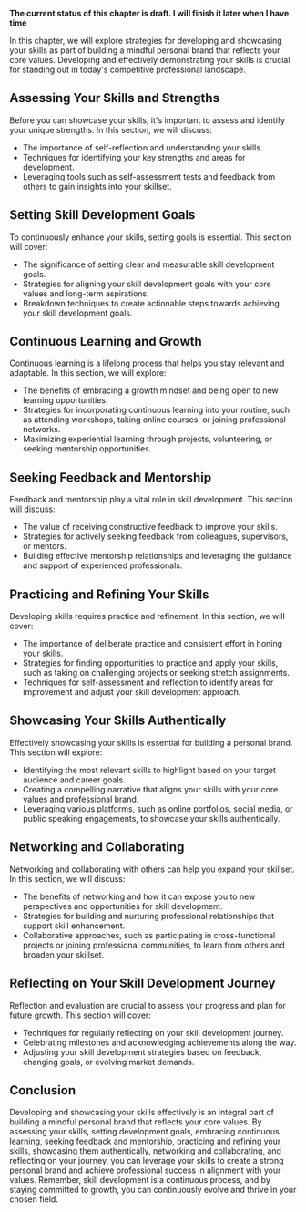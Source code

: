 **The current status of this chapter is draft. I will finish it later when I have time**

In this chapter, we will explore strategies for developing and showcasing your skills as part of building a mindful personal brand that reflects your core values. Developing and effectively demonstrating your skills is crucial for standing out in today's competitive professional landscape.

Assessing Your Skills and Strengths
-----------------------------------

Before you can showcase your skills, it's important to assess and identify your unique strengths. In this section, we will discuss:

* The importance of self-reflection and understanding your skills.
* Techniques for identifying your key strengths and areas for development.
* Leveraging tools such as self-assessment tests and feedback from others to gain insights into your skillset.

Setting Skill Development Goals
-------------------------------

To continuously enhance your skills, setting goals is essential. This section will cover:

* The significance of setting clear and measurable skill development goals.
* Strategies for aligning your skill development goals with your core values and long-term aspirations.
* Breakdown techniques to create actionable steps towards achieving your skill development goals.

Continuous Learning and Growth
------------------------------

Continuous learning is a lifelong process that helps you stay relevant and adaptable. In this section, we will explore:

* The benefits of embracing a growth mindset and being open to new learning opportunities.
* Strategies for incorporating continuous learning into your routine, such as attending workshops, taking online courses, or joining professional networks.
* Maximizing experiential learning through projects, volunteering, or seeking mentorship opportunities.

Seeking Feedback and Mentorship
-------------------------------

Feedback and mentorship play a vital role in skill development. This section will discuss:

* The value of receiving constructive feedback to improve your skills.
* Strategies for actively seeking feedback from colleagues, supervisors, or mentors.
* Building effective mentorship relationships and leveraging the guidance and support of experienced professionals.

Practicing and Refining Your Skills
-----------------------------------

Developing skills requires practice and refinement. In this section, we will cover:

* The importance of deliberate practice and consistent effort in honing your skills.
* Strategies for finding opportunities to practice and apply your skills, such as taking on challenging projects or seeking stretch assignments.
* Techniques for self-assessment and reflection to identify areas for improvement and adjust your skill development approach.

Showcasing Your Skills Authentically
------------------------------------

Effectively showcasing your skills is essential for building a personal brand. This section will explore:

* Identifying the most relevant skills to highlight based on your target audience and career goals.
* Creating a compelling narrative that aligns your skills with your core values and professional brand.
* Leveraging various platforms, such as online portfolios, social media, or public speaking engagements, to showcase your skills authentically.

Networking and Collaborating
----------------------------

Networking and collaborating with others can help you expand your skillset. In this section, we will discuss:

* The benefits of networking and how it can expose you to new perspectives and opportunities for skill development.
* Strategies for building and nurturing professional relationships that support skill enhancement.
* Collaborative approaches, such as participating in cross-functional projects or joining professional communities, to learn from others and broaden your skillset.

Reflecting on Your Skill Development Journey
--------------------------------------------

Reflection and evaluation are crucial to assess your progress and plan for future growth. This section will cover:

* Techniques for regularly reflecting on your skill development journey.
* Celebrating milestones and acknowledging achievements along the way.
* Adjusting your skill development strategies based on feedback, changing goals, or evolving market demands.

Conclusion
----------

Developing and showcasing your skills effectively is an integral part of building a mindful personal brand that reflects your core values. By assessing your skills, setting development goals, embracing continuous learning, seeking feedback and mentorship, practicing and refining your skills, showcasing them authentically, networking and collaborating, and reflecting on your journey, you can leverage your skills to create a strong personal brand and achieve professional success in alignment with your values. Remember, skill development is a continuous process, and by staying committed to growth, you can continuously evolve and thrive in your chosen field.
